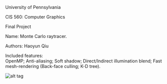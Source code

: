 University of Pennsylvania

CIS 560: Computer Graphics

Final Project

Name: Monte Carlo raytracer. 

Authors: Haoyun Qiu

Included features:  
OpenMP; Anti-aliasing; Soft shadow; Direct/Indirect illumination blend; Fast mesh-rendering (Back-face culling; K-D tree).

![alt tag](https://raw.githubusercontent.com/Wingszero/Monte_Carlo_RayTracer/master/Monte_Carlo_Raytracer/SceneGraph/pics/Monte_Carlo/LongTime_Rendering/AA4_SHD1_MC2000_DI0_TIME17723.bmp)
